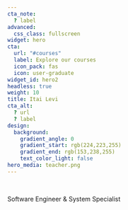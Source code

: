 ```yaml
---
cta_note:
  ? label
advanced:
  css_class: fullscreen
widget: hero
cta:
  url: "#courses"
  label: Explore our courses
  icon_pack: fas
  icon: user-graduate
widget_id: hero2
headless: true
weight: 10
title: Itai Levi
cta_alt:
  ? url
  ? label
design:
  background:
    gradient_angle: 0
    gradient_start: rgb(224,223,255)
    gradient_end: rgb(153,238,255)
    text_color_light: false
hero_media: teacher.png
---
```

<br>

Software Engineer & System Specialist